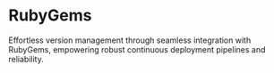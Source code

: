 # RubyGems
Effortless version management through seamless integration with RubyGems, empowering robust continuous deployment pipelines and reliability.
